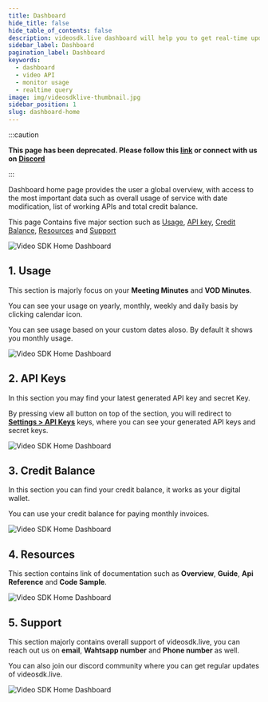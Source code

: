 ```yaml
---
title: Dashboard
hide_title: false
hide_table_of_contents: false
description: videosdk.live dashboard will help you to get real-time updates of all the meetings, live streams and videos. It will also help you to monitor services.
sidebar_label: Dashboard
pagination_label: Dashboard
keywords:
  - dashboard
  - video API
  - monitor usage
  - realtime query
image: img/videosdklive-thumbnail.jpg
sidebar_position: 1
slug: dashboard-home
---
```


:::caution

**This page has been deprecated. Please follow this [link](https://docs.videosdk.live/) or connect with us on [Discord](https://discord.gg/videosdk-live-876774498798551130)**

:::

Dashboard home page provides the user a global overview, with access to the most important data such as overall usage of service with date modification, list of working APIs and total credit balance.

This page Contains five major section such as [Usage](/docs/guide/dashboard/dashboard-home#1-usage), [API key](/docs/guide/dashboard/dashboard-home#2-api-keys), [Credit Balance](/docs/guide/dashboard/dashboard-home#3-credit-balance), [Resources](/docs/guide/dashboard/dashboard-home#4-resources) and [Support](/docs/guide/dashboard/dashboard-home#5-support)

![Video SDK Home Dashboard](/img/dashboard/home.png)

## 1. Usage

This section is majorly focus on your **Meeting Minutes** and **VOD Minutes**.

You can see your usage on yearly, monthly, weekly and daily basis by clicking calendar icon.

You can see usage based on your custom dates aloso. By default it shows you monthly usage.

![Video SDK Home Dashboard](/img/dashboard/home-usage.png)

## 2. API Keys

In this section you may find your latest generated API key and secret Key.

By pressing view all button on top of the section, you will redirect to [<ins>**Settings > API Keys**</ins>](https://app.videosdk.live/settings/api-keys) keys, where you can see your generated API keys and secret keys.

![Video SDK Home Dashboard](/img/dashboard/home-key.png)

## 3. Credit Balance

In this section you can find your credit balance, it works as your digital wallet.

You can use your credit balance for paying monthly invoices.

![Video SDK Home Dashboard](/img/dashboard/home-credit-balance.png)

## 4. Resources

This section contains link of documentation such as **Overview**, **Guide**, **Api Reference** and **Code Sample**.

![Video SDK Home Dashboard](/img/dashboard/home-resources.png)

## 5. Support

This section majorly contains overall support of videosdk.live, you can reach out us on **email**, **Wahtsapp number** and **Phone number** as well.

You can also join our discord community where you can get regular updates of videosdk.live.

![Video SDK Home Dashboard](/img/dashboard/home-support.png)
